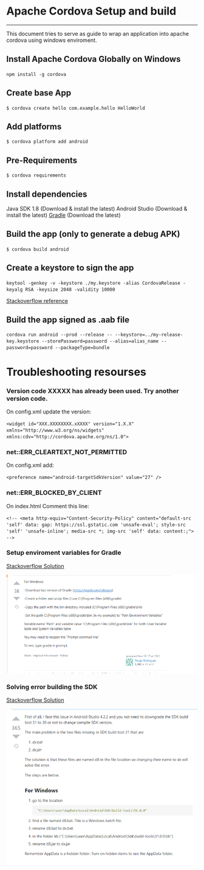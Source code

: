 # Apache Cordova Setup and build 
---
This document tries to serve as guide to wrap an application into apache cordova using windows enviroment.

## Install Apache Cordova Globally on Windows

`npm install -g cordova`

## Create base App

`$ cordova create hello com.example.hello HelloWorld`


## Add platforms
`$ cordova platform add android`

## Pre-Requirements
`$ cordova requirements`

## Install dependencies
Java SDK 1.8 (Download & install the latest)
Android Studio (Download & install the latest)
[Gradle](https://gradle.org/releases/) (Download the latest)

## Build the app (only to generate a debug APK)
`$ cordova build android `

## Create a keystore to sign the app
`keytool -genkey -v -keystore ./my.keystore -alias CordovaRelease -keyalg RSA -keysize 2048 -validity 10000`

[Stackoverflow reference](https://stackoverflow.com/questions/44733068/android-app-sign-in-cordova)

## Build the app signed as .aab file
`cordova run android --prod --release -- --keystore=../my-release-key.keystore --storePassword=password --alias=alias_name --password=password --packageType=bundle`
# Troubleshooting resourses

### Version code XXXXX has already been used. Try another version code.
On config.xml update the version:

`<widget id="XXX.XXXXXXXX.xXXXX" version="1.X.X" xmlns="http://www.w3.org/ns/widgets" xmlns:cdv="http://cordova.apache.org/ns/1.0">`
### net::ERR_CLEARTEXT_NOT_PERMITTED

On config.xml add:

`<preference name="android-targetSdkVersion" value="27" />`

### net::ERR_BLOCKED_BY_CLIENT

On index.html Comment this line:

`<!-- <meta http-equiv="Content-Security-Policy" content="default-src 'self' data: gap: https://ssl.gstatic.com 'unsafe-eval'; style-src 'self' 'unsafe-inline'; media-src *; img-src 'self' data: content:;"> -->`


### Setup enviroment variables for Gradle
[Stackoverflow Solution](https://stackoverflow.com/questions/43356833/cordova-android-requirements-failed-could-not-find-an-installed-version-of-gra)

![alt text](img/Answer1.png)


### Solving error building the SDK
[Stackoverflow Solution](https://stackoverflow.com/questions/68387270/android-studio-error-installed-build-tools-revision-31-0-0-is-corrupted)

![alt text](img/Answer2.png)



